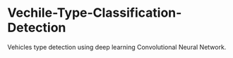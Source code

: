 # Vechile-Type-Classification-Detection
Vehicles type detection using deep learning Convolutional Neural Network.
